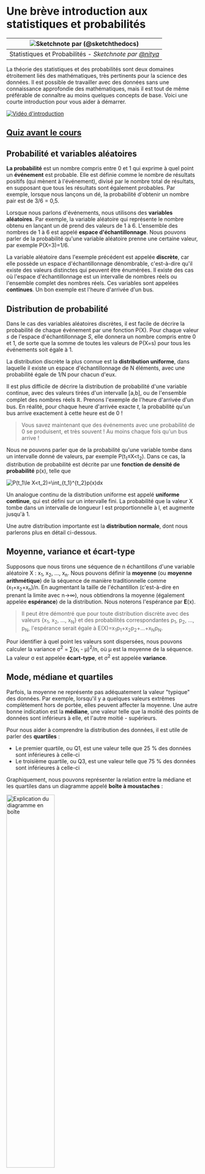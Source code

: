 <!--
CO_OP_TRANSLATOR_METADATA:
{
  "original_hash": "ce95884566a74db72572cd51f0cb25ad",
  "translation_date": "2025-09-06T12:46:11+00:00",
  "source_file": "1-Introduction/04-stats-and-probability/README.md",
  "language_code": "fr"
}
-->
# Une brève introduction aux statistiques et probabilités

|![ Sketchnote par [(@sketchthedocs)](https://sketchthedocs.dev) ](../../sketchnotes/04-Statistics-Probability.png)|
|:---:|
| Statistiques et Probabilités - _Sketchnote par [@nitya](https://twitter.com/nitya)_ |

La théorie des statistiques et des probabilités sont deux domaines étroitement liés des mathématiques, très pertinents pour la science des données. Il est possible de travailler avec des données sans une connaissance approfondie des mathématiques, mais il est tout de même préférable de connaître au moins quelques concepts de base. Voici une courte introduction pour vous aider à démarrer.

[![Vidéo d'introduction](../../../../translated_images/video-prob-and-stats.e4282e5efa2f2543400843ed98b1057065c9600cebfc8a728e8931b5702b2ae4.fr.png)](https://youtu.be/Z5Zy85g4Yjw)

## [Quiz avant le cours](https://ff-quizzes.netlify.app/en/ds/quiz/6)

## Probabilité et variables aléatoires

**La probabilité** est un nombre compris entre 0 et 1 qui exprime à quel point un **événement** est probable. Elle est définie comme le nombre de résultats positifs (qui mènent à l'événement), divisé par le nombre total de résultats, en supposant que tous les résultats sont également probables. Par exemple, lorsque nous lançons un dé, la probabilité d'obtenir un nombre pair est de 3/6 = 0,5.

Lorsque nous parlons d'événements, nous utilisons des **variables aléatoires**. Par exemple, la variable aléatoire qui représente le nombre obtenu en lançant un dé prend des valeurs de 1 à 6. L'ensemble des nombres de 1 à 6 est appelé **espace d'échantillonnage**. Nous pouvons parler de la probabilité qu'une variable aléatoire prenne une certaine valeur, par exemple P(X=3)=1/6.

La variable aléatoire dans l'exemple précédent est appelée **discrète**, car elle possède un espace d'échantillonnage dénombrable, c'est-à-dire qu'il existe des valeurs distinctes qui peuvent être énumérées. Il existe des cas où l'espace d'échantillonnage est un intervalle de nombres réels ou l'ensemble complet des nombres réels. Ces variables sont appelées **continues**. Un bon exemple est l'heure d'arrivée d'un bus.

## Distribution de probabilité

Dans le cas des variables aléatoires discrètes, il est facile de décrire la probabilité de chaque événement par une fonction P(X). Pour chaque valeur *s* de l'espace d'échantillonnage *S*, elle donnera un nombre compris entre 0 et 1, de sorte que la somme de toutes les valeurs de P(X=s) pour tous les événements soit égale à 1.

La distribution discrète la plus connue est la **distribution uniforme**, dans laquelle il existe un espace d'échantillonnage de N éléments, avec une probabilité égale de 1/N pour chacun d'eux.

Il est plus difficile de décrire la distribution de probabilité d'une variable continue, avec des valeurs tirées d'un intervalle [a,b], ou de l'ensemble complet des nombres réels ℝ. Prenons l'exemple de l'heure d'arrivée d'un bus. En réalité, pour chaque heure d'arrivée exacte *t*, la probabilité qu'un bus arrive exactement à cette heure est de 0 !

> Vous savez maintenant que des événements avec une probabilité de 0 se produisent, et très souvent ! Au moins chaque fois qu'un bus arrive !

Nous ne pouvons parler que de la probabilité qu'une variable tombe dans un intervalle donné de valeurs, par exemple P(t<sub>1</sub>≤X<t<sub>2</sub>). Dans ce cas, la distribution de probabilité est décrite par une **fonction de densité de probabilité** p(x), telle que

![P(t_1\le X<t_2)=\int_{t_1}^{t_2}p(x)dx](../../../../translated_images/probability-density.a8aad29f17a14afb519b407c7b6edeb9f3f9aa5f69c9e6d9445f604e5f8a2bf7.fr.png)

Un analogue continu de la distribution uniforme est appelé **uniforme continue**, qui est défini sur un intervalle fini. La probabilité que la valeur X tombe dans un intervalle de longueur l est proportionnelle à l, et augmente jusqu'à 1.

Une autre distribution importante est la **distribution normale**, dont nous parlerons plus en détail ci-dessous.

## Moyenne, variance et écart-type

Supposons que nous tirons une séquence de n échantillons d'une variable aléatoire X : x<sub>1</sub>, x<sub>2</sub>, ..., x<sub>n</sub>. Nous pouvons définir la **moyenne** (ou **moyenne arithmétique**) de la séquence de manière traditionnelle comme (x<sub>1</sub>+x<sub>2</sub>+x<sub>n</sub>)/n. En augmentant la taille de l'échantillon (c'est-à-dire en prenant la limite avec n→∞), nous obtiendrons la moyenne (également appelée **espérance**) de la distribution. Nous noterons l'espérance par **E**(x).

> Il peut être démontré que pour toute distribution discrète avec des valeurs {x<sub>1</sub>, x<sub>2</sub>, ..., x<sub>N</sub>} et des probabilités correspondantes p<sub>1</sub>, p<sub>2</sub>, ..., p<sub>N</sub>, l'espérance serait égale à E(X)=x<sub>1</sub>p<sub>1</sub>+x<sub>2</sub>p<sub>2</sub>+...+x<sub>N</sub>p<sub>N</sub>.

Pour identifier à quel point les valeurs sont dispersées, nous pouvons calculer la variance σ<sup>2</sup> = ∑(x<sub>i</sub> - μ)<sup>2</sup>/n, où μ est la moyenne de la séquence. La valeur σ est appelée **écart-type**, et σ<sup>2</sup> est appelée **variance**.

## Mode, médiane et quartiles

Parfois, la moyenne ne représente pas adéquatement la valeur "typique" des données. Par exemple, lorsqu'il y a quelques valeurs extrêmes complètement hors de portée, elles peuvent affecter la moyenne. Une autre bonne indication est la **médiane**, une valeur telle que la moitié des points de données sont inférieurs à elle, et l'autre moitié - supérieurs.

Pour nous aider à comprendre la distribution des données, il est utile de parler des **quartiles** :

* Le premier quartile, ou Q1, est une valeur telle que 25 % des données sont inférieures à celle-ci
* Le troisième quartile, ou Q3, est une valeur telle que 75 % des données sont inférieures à celle-ci

Graphiquement, nous pouvons représenter la relation entre la médiane et les quartiles dans un diagramme appelé **boîte à moustaches** :

<img src="images/boxplot_explanation.png" alt="Explication du diagramme en boîte" width="50%">

Ici, nous calculons également l'**étendue interquartile** IQR=Q3-Q1, et les **valeurs aberrantes** - des valeurs qui se situent en dehors des limites [Q1-1.5*IQR,Q3+1.5*IQR].

Pour une distribution finie contenant un petit nombre de valeurs possibles, une bonne valeur "typique" est celle qui apparaît le plus fréquemment, appelée **mode**. Elle est souvent appliquée aux données catégoriques, comme les couleurs. Prenons une situation où nous avons deux groupes de personnes - certains qui préfèrent fortement le rouge, et d'autres qui préfèrent le bleu. Si nous codons les couleurs par des nombres, la valeur moyenne pour une couleur préférée serait quelque part dans le spectre orange-vert, ce qui n'indique pas la préférence réelle d'aucun groupe. Cependant, le mode serait soit l'une des couleurs, soit les deux couleurs, si le nombre de personnes votant pour elles est égal (dans ce cas, nous appelons l'échantillon **multimodal**).

## Données du monde réel

Lorsque nous analysons des données provenant de la vie réelle, elles ne sont souvent pas des variables aléatoires en tant que telles, dans le sens où nous ne réalisons pas d'expériences avec un résultat inconnu. Par exemple, considérons une équipe de joueurs de baseball et leurs données corporelles, telles que la taille, le poids et l'âge. Ces nombres ne sont pas exactement aléatoires, mais nous pouvons tout de même appliquer les mêmes concepts mathématiques. Par exemple, une séquence de poids de personnes peut être considérée comme une séquence de valeurs tirées d'une variable aléatoire. Voici la séquence des poids de joueurs de baseball réels de la [Major League Baseball](http://mlb.mlb.com/index.jsp), tirée de [ce jeu de données](http://wiki.stat.ucla.edu/socr/index.php/SOCR_Data_MLB_HeightsWeights) (pour votre commodité, seuls les 20 premiers poids sont affichés) :

```
[180.0, 215.0, 210.0, 210.0, 188.0, 176.0, 209.0, 200.0, 231.0, 180.0, 188.0, 180.0, 185.0, 160.0, 180.0, 185.0, 197.0, 189.0, 185.0, 219.0]
```

> **Note** : Pour voir un exemple de travail avec ce jeu de données, consultez le [notebook associé](notebook.ipynb). Il y a également un certain nombre de défis tout au long de cette leçon, et vous pouvez les compléter en ajoutant du code à ce notebook. Si vous ne savez pas comment manipuler des données, ne vous inquiétez pas - nous reviendrons sur le travail avec des données en utilisant Python plus tard. Si vous ne savez pas comment exécuter du code dans Jupyter Notebook, consultez [cet article](https://soshnikov.com/education/how-to-execute-notebooks-from-github/).

Voici le diagramme en boîte montrant la moyenne, la médiane et les quartiles pour nos données :

![Diagramme en boîte des poids](../../../../translated_images/weight-boxplot.1dbab1c03af26f8a008fff4e17680082c8ab147d6df646cbac440bbf8f5b9c42.fr.png)

Étant donné que nos données contiennent des informations sur différents **rôles** de joueurs, nous pouvons également réaliser un diagramme en boîte par rôle - cela nous permettra de comprendre comment les valeurs des paramètres diffèrent selon les rôles. Cette fois, nous considérerons la taille :

![Diagramme en boîte par rôle](../../../../translated_images/boxplot_byrole.036b27a1c3f52d42f66fba2324ec5cde0a1bca6a01a619eeb0ce7cd054b2527b.fr.png)

Ce diagramme suggère qu'en moyenne, la taille des joueurs de première base est supérieure à celle des joueurs de deuxième base. Plus tard dans cette leçon, nous apprendrons comment tester cette hypothèse de manière plus formelle et comment démontrer que nos données sont statistiquement significatives pour le prouver.

> Lorsque nous travaillons avec des données du monde réel, nous supposons que tous les points de données sont des échantillons tirés d'une certaine distribution de probabilité. Cette hypothèse nous permet d'appliquer des techniques d'apprentissage automatique et de construire des modèles prédictifs fonctionnels.

Pour voir quelle est la distribution de nos données, nous pouvons tracer un graphique appelé **histogramme**. L'axe X contiendra un certain nombre d'intervalles de poids différents (appelés **bins**), et l'axe vertical montrera le nombre de fois où notre échantillon de variable aléatoire se trouvait dans un intervalle donné.

![Histogramme des données du monde réel](../../../../translated_images/weight-histogram.bfd00caf7fc30b145b21e862dba7def41c75635d5280de25d840dd7f0b00545e.fr.png)

À partir de cet histogramme, vous pouvez voir que toutes les valeurs sont centrées autour d'un certain poids moyen, et plus nous nous éloignons de ce poids, moins nous rencontrons de poids de cette valeur. Autrement dit, il est très improbable que le poids d'un joueur de baseball soit très différent du poids moyen. La variance des poids montre dans quelle mesure les poids sont susceptibles de différer de la moyenne.

> Si nous prenons les poids d'autres personnes, pas de la ligue de baseball, la distribution sera probablement différente. Cependant, la forme de la distribution sera la même, mais la moyenne et la variance changeront. Ainsi, si nous entraînons notre modèle sur des joueurs de baseball, il est probable qu'il donne des résultats erronés lorsqu'il est appliqué à des étudiants d'une université, car la distribution sous-jacente est différente.

## Distribution normale

La distribution des poids que nous avons vue ci-dessus est très typique, et de nombreuses mesures du monde réel suivent le même type de distribution, mais avec des moyennes et des variances différentes. Cette distribution est appelée **distribution normale**, et elle joue un rôle très important en statistiques.

Utiliser la distribution normale est une manière correcte de générer des poids aléatoires de joueurs de baseball potentiels. Une fois que nous connaissons le poids moyen `mean` et l'écart-type `std`, nous pouvons générer 1000 échantillons de poids de la manière suivante :
```python
samples = np.random.normal(mean,std,1000)
```

Si nous traçons l'histogramme des échantillons générés, nous verrons une image très similaire à celle montrée ci-dessus. Et si nous augmentons le nombre d'échantillons et le nombre de bins, nous pouvons générer une image de distribution normale plus proche de l'idéal :

![Distribution normale avec moyenne=0 et écart-type=1](../../../../translated_images/normal-histogram.dfae0d67c202137d552d0015fb87581eca263925e512404f3c12d8885315432e.fr.png)

*Distribution normale avec moyenne=0 et écart-type=1*

## Intervalles de confiance

Lorsque nous parlons des poids des joueurs de baseball, nous supposons qu'il existe une certaine **variable aléatoire W** qui correspond à la distribution de probabilité idéale des poids de tous les joueurs de baseball (appelée **population**). Notre séquence de poids correspond à un sous-ensemble de tous les joueurs de baseball que nous appelons **échantillon**. Une question intéressante est : pouvons-nous connaître les paramètres de la distribution de W, c'est-à-dire la moyenne et la variance de la population ?

La réponse la plus simple serait de calculer la moyenne et la variance de notre échantillon. Cependant, il pourrait arriver que notre échantillon aléatoire ne représente pas précisément la population complète. Ainsi, il est logique de parler d'**intervalle de confiance**.

> **Intervalle de confiance** est l'estimation de la vraie moyenne de la population donnée notre échantillon, qui est précise avec une certaine probabilité (ou **niveau de confiance**).

Supposons que nous ayons un échantillon X

1</sub>, ..., X<sub>n</sub> de notre distribution. Chaque fois que nous tirons un échantillon de notre distribution, nous obtenons une valeur moyenne μ différente. Ainsi, μ peut être considéré comme une variable aléatoire. Un **intervalle de confiance** avec une confiance p est une paire de valeurs (L<sub>p</sub>,R<sub>p</sub>), telle que **P**(L<sub>p</sub>≤μ≤R<sub>p</sub>) = p, c'est-à-dire qu'il y a une probabilité p que la valeur moyenne mesurée se situe dans l'intervalle.

Il dépasse le cadre de cette introduction de discuter en détail de la manière dont ces intervalles de confiance sont calculés. Vous pouvez trouver plus de détails [sur Wikipédia](https://fr.wikipedia.org/wiki/Intervalle_de_confiance). En résumé, nous définissons la distribution de la moyenne d'échantillon calculée par rapport à la vraie moyenne de la population, appelée **distribution de Student**.

> **Fait intéressant** : La distribution de Student porte le nom du mathématicien William Sealy Gosset, qui a publié son article sous le pseudonyme "Student". Il travaillait dans la brasserie Guinness et, selon une version, son employeur ne voulait pas que le grand public sache qu'ils utilisaient des tests statistiques pour évaluer la qualité des matières premières.

Si nous voulons estimer la moyenne μ de notre population avec une confiance p, nous devons prendre le *(1-p)/2-ème percentile* d'une distribution de Student A, qui peut être obtenu à partir de tables ou calculé à l'aide de fonctions intégrées dans des logiciels statistiques (par exemple Python, R, etc.). L'intervalle pour μ serait alors donné par X±A*D/√n, où X est la moyenne obtenue de l'échantillon, et D est l'écart-type.

> **Note** : Nous omettons également la discussion d'un concept important, celui des [degrés de liberté](https://fr.wikipedia.org/wiki/Degr%C3%A9s_de_libert%C3%A9_(statistiques)), qui est essentiel en relation avec la distribution de Student. Vous pouvez consulter des ouvrages plus complets sur les statistiques pour approfondir ce concept.

Un exemple de calcul d'intervalle de confiance pour les poids et les tailles est donné dans les [notebooks associés](notebook.ipynb).

| p    | Moyenne du poids |
|------|------------------|
| 0.85 | 201,73±0,94     |
| 0.90 | 201,73±1,08     |
| 0.95 | 201,73±1,28     |

Remarquez que plus la probabilité de confiance est élevée, plus l'intervalle de confiance est large.

## Test d'hypothèses

Dans notre ensemble de données sur les joueurs de baseball, il existe différents rôles de joueurs, qui peuvent être résumés ci-dessous (consultez le [notebook associé](notebook.ipynb) pour voir comment ce tableau peut être calculé) :

| Rôle               | Taille   | Poids    | Nombre |
|--------------------|----------|----------|--------|
| Receveur           | 72,723684 | 204,328947 | 76     |
| Frappeur désigné   | 74,222222 | 220,888889 | 18     |
| Premier but        | 74,000000 | 213,109091 | 55     |
| Voltigeur          | 73,010309 | 199,113402 | 194    |
| Lanceur de relève  | 74,374603 | 203,517460 | 315    |
| Deuxième but       | 71,362069 | 184,344828 | 58     |
| Arrêt-court        | 71,903846 | 182,923077 | 52     |
| Lanceur partant    | 74,719457 | 205,163636 | 221    |
| Troisième but      | 73,044444 | 200,955556 | 45     |

Nous pouvons remarquer que la taille moyenne des premiers buts est supérieure à celle des deuxièmes buts. Ainsi, nous pourrions être tentés de conclure que **les premiers buts sont plus grands que les deuxièmes buts**.

> Cette affirmation est appelée **une hypothèse**, car nous ne savons pas si ce fait est réellement vrai ou non.

Cependant, il n'est pas toujours évident de pouvoir tirer cette conclusion. D'après la discussion précédente, nous savons que chaque moyenne est associée à un intervalle de confiance, et cette différence peut donc simplement être une erreur statistique. Nous avons besoin d'une méthode plus formelle pour tester notre hypothèse.

Calculons les intervalles de confiance séparément pour les tailles des premiers et deuxièmes buts :

| Confiance | Premiers buts | Deuxièmes buts |
|-----------|---------------|----------------|
| 0.85      | 73,62..74,38  | 71,04..71,69   |
| 0.90      | 73,56..74,44  | 70,99..71,73   |
| 0.95      | 73,47..74,53  | 70,92..71,81   |

Nous pouvons voir qu'à aucun niveau de confiance les intervalles ne se chevauchent. Cela prouve notre hypothèse selon laquelle les premiers buts sont plus grands que les deuxièmes buts.

Plus formellement, le problème que nous résolvons est de voir si **deux distributions de probabilité sont identiques**, ou du moins ont les mêmes paramètres. Selon la distribution, nous devons utiliser différents tests pour cela. Si nous savons que nos distributions sont normales, nous pouvons appliquer le **[test t de Student](https://fr.wikipedia.org/wiki/Test_t_de_Student)**.

Dans le test t de Student, nous calculons ce qu'on appelle la **valeur t**, qui indique la différence entre les moyennes en tenant compte de la variance. Il est démontré que la valeur t suit une **distribution de Student**, ce qui nous permet d'obtenir la valeur seuil pour un niveau de confiance donné **p** (cela peut être calculé ou consulté dans des tables numériques). Nous comparons ensuite la valeur t à ce seuil pour approuver ou rejeter l'hypothèse.

En Python, nous pouvons utiliser le package **SciPy**, qui inclut la fonction `ttest_ind` (en plus de nombreuses autres fonctions statistiques utiles !). Cette fonction calcule la valeur t pour nous et effectue également la recherche inverse de la valeur de confiance p, de sorte que nous pouvons simplement examiner la confiance pour tirer une conclusion.

Par exemple, notre comparaison entre les tailles des premiers et deuxièmes buts nous donne les résultats suivants : 
```python
from scipy.stats import ttest_ind

tval, pval = ttest_ind(df.loc[df['Role']=='First_Baseman',['Height']], df.loc[df['Role']=='Designated_Hitter',['Height']],equal_var=False)
print(f"T-value = {tval[0]:.2f}\nP-value: {pval[0]}")
```
```
T-value = 7.65
P-value: 9.137321189738925e-12
```
Dans notre cas, la valeur p est très faible, ce qui signifie qu'il existe des preuves solides soutenant que les premiers buts sont plus grands.

Il existe également d'autres types d'hypothèses que nous pourrions vouloir tester, par exemple :
* Prouver qu'un échantillon donné suit une distribution spécifique. Dans notre cas, nous avons supposé que les tailles sont distribuées normalement, mais cela nécessite une vérification statistique formelle.
* Prouver qu'une valeur moyenne d'un échantillon correspond à une valeur prédéfinie.
* Comparer les moyennes de plusieurs échantillons (par exemple, quelle est la différence des niveaux de bonheur entre différents groupes d'âge).

## Loi des grands nombres et théorème central limite

L'une des raisons pour lesquelles la distribution normale est si importante est le **théorème central limite**. Supposons que nous ayons un grand échantillon de N valeurs indépendantes X<sub>1</sub>, ..., X<sub>N</sub>, échantillonnées à partir de n'importe quelle distribution avec une moyenne μ et une variance σ<sup>2</sup>. Alors, pour un N suffisamment grand (en d'autres termes, lorsque N→∞), la moyenne Σ<sub>i</sub>X<sub>i</sub> sera distribuée normalement, avec une moyenne μ et une variance σ<sup>2</sup>/N.

> Une autre façon d'interpréter le théorème central limite est de dire que, quelle que soit la distribution, lorsque vous calculez la moyenne d'une somme de valeurs de variables aléatoires, vous obtenez une distribution normale.

D'après le théorème central limite, il s'ensuit également que, lorsque N→∞, la probabilité que la moyenne de l'échantillon soit égale à μ devient 1. Cela est connu sous le nom de **loi des grands nombres**.

## Covariance et corrélation

L'une des tâches de la science des données est de trouver des relations entre les données. Nous disons que deux séries **corrèlent** lorsqu'elles présentent un comportement similaire au même moment, c'est-à-dire qu'elles augmentent/diminuent simultanément, ou qu'une série augmente lorsque l'autre diminue, et vice versa. En d'autres termes, il semble y avoir une relation entre les deux séries.

> La corrélation n'indique pas nécessairement une relation causale entre deux séries ; parfois, les deux variables peuvent dépendre d'une cause externe, ou il peut s'agir d'une simple coïncidence. Cependant, une forte corrélation mathématique est une bonne indication que deux variables sont d'une certaine manière connectées.

Mathématiquement, le concept principal qui montre la relation entre deux variables aléatoires est la **covariance**, qui est calculée comme suit : Cov(X,Y) = **E**\[(X-**E**(X))(Y-**E**(Y))\]. Nous calculons l'écart des deux variables par rapport à leurs valeurs moyennes, puis le produit de ces écarts. Si les deux variables dévient ensemble, le produit sera toujours une valeur positive, ce qui donnera une covariance positive. Si les deux variables dévient de manière désynchronisée (c'est-à-dire qu'une diminue en dessous de la moyenne lorsque l'autre augmente au-dessus de la moyenne), nous obtiendrons toujours des nombres négatifs, ce qui donnera une covariance négative. Si les écarts ne sont pas dépendants, ils s'annuleront approximativement à zéro.

La valeur absolue de la covariance ne nous dit pas grand-chose sur l'ampleur de la corrélation, car elle dépend de la magnitude des valeurs réelles. Pour la normaliser, nous pouvons diviser la covariance par l'écart-type des deux variables, pour obtenir la **corrélation**. L'avantage est que la corrélation est toujours dans la plage de [-1,1], où 1 indique une forte corrélation positive entre les valeurs, -1 une forte corrélation négative, et 0 aucune corrélation (les variables sont indépendantes).

**Exemple** : Nous pouvons calculer la corrélation entre les poids et les tailles des joueurs de baseball à partir de l'ensemble de données mentionné ci-dessus :
```python
print(np.corrcoef(weights,heights))
```
En résultat, nous obtenons une **matrice de corrélation** comme celle-ci :
```
array([[1.        , 0.52959196],
       [0.52959196, 1.        ]])
```

> La matrice de corrélation C peut être calculée pour n'importe quel nombre de séries d'entrée S<sub>1</sub>, ..., S<sub>n</sub>. La valeur de C<sub>ij</sub> est la corrélation entre S<sub>i</sub> et S<sub>j</sub>, et les éléments diagonaux sont toujours égaux à 1 (ce qui correspond également à l'auto-corrélation de S<sub>i</sub>).

Dans notre cas, la valeur 0,53 indique qu'il existe une certaine corrélation entre le poids et la taille d'une personne. Nous pouvons également tracer un nuage de points d'une valeur par rapport à l'autre pour voir visuellement la relation :

![Relation entre poids et taille](../../../../translated_images/weight-height-relationship.3f06bde4ca2aba9974182c4ef037ed602acd0fbbbbe2ca91cefd838a9e66bcf9.fr.png)

> Plus d'exemples de corrélation et de covariance peuvent être trouvés dans le [notebook associé](notebook.ipynb).

## Conclusion

Dans cette section, nous avons appris :

* les propriétés statistiques de base des données, telles que la moyenne, la variance, le mode et les quartiles
* les différentes distributions de variables aléatoires, y compris la distribution normale
* comment trouver la corrélation entre différentes propriétés
* comment utiliser des outils mathématiques et statistiques pour prouver certaines hypothèses
* comment calculer des intervalles de confiance pour une variable aléatoire à partir d'un échantillon de données

Bien que cette liste ne soit pas exhaustive des sujets existant dans les probabilités et les statistiques, elle devrait suffire à vous donner un bon départ dans ce cours.

## 🚀 Défi

Utilisez le code d'exemple dans le notebook pour tester d'autres hypothèses :
1. Les premiers buts sont plus âgés que les deuxièmes buts.
2. Les premiers buts sont plus grands que les troisièmes buts.
3. Les arrêts-courts sont plus grands que les deuxièmes buts.

## [Quiz post-cours](https://ff-quizzes.netlify.app/fr/ds/quiz/7)

## Révision et auto-apprentissage

Les probabilités et les statistiques sont un sujet si vaste qu'il mérite son propre cours. Si vous souhaitez approfondir la théorie, vous pouvez continuer à lire certains des livres suivants :

1. [Carlos Fernandez-Granda](https://cims.nyu.edu/~cfgranda/) de l'Université de New York propose d'excellentes notes de cours [Probability and Statistics for Data Science](https://cims.nyu.edu/~cfgranda/pages/stuff/probability_stats_for_DS.pdf) (disponibles en ligne).
1. [Peter et Andrew Bruce. Practical Statistics for Data Scientists.](https://www.oreilly.com/library/view/practical-statistics-for/9781491952955/) [[code d'exemple en R](https://github.com/andrewgbruce/statistics-for-data-scientists)].
1. [James D. Miller. Statistics for Data Science](https://www.packtpub.com/product/statistics-for-data-science/9781788290678) [[code d'exemple en R](https://github.com/PacktPublishing/Statistics-for-Data-Science)].

## Devoir

[Petite étude sur le diabète](assignment.md)

## Crédits

Cette leçon a été rédigée avec ♥️ par [Dmitry Soshnikov](http://soshnikov.com)

---

**Avertissement** :  
Ce document a été traduit à l'aide du service de traduction automatique [Co-op Translator](https://github.com/Azure/co-op-translator). Bien que nous nous efforcions d'assurer l'exactitude, veuillez noter que les traductions automatisées peuvent contenir des erreurs ou des inexactitudes. Le document original dans sa langue d'origine doit être considéré comme la source faisant autorité. Pour des informations critiques, il est recommandé de faire appel à une traduction humaine professionnelle. Nous déclinons toute responsabilité en cas de malentendus ou d'interprétations erronées résultant de l'utilisation de cette traduction.